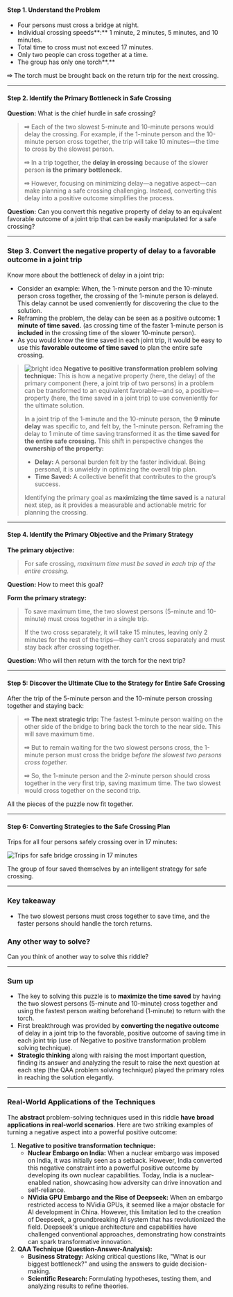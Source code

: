 #### Step 1. Understand the Problem

- Four persons must cross a bridge at night.
- Individual crossing speeds**:** 1 minute, 2 minutes, 5 minutes, and 10 minutes.
- Total time to cross must not exceed 17 minutes.
- Only two people can cross together at a time.
- The group has only one torch**.**

**⇨** The torch must be brought back on the return trip for the next crossing.

---

#### Step 2. Identify the Primary Bottleneck in Safe Crossing

**Question:** What is the chief hurdle in safe crossing?

> **⇨** Each of the two slowest 5-minute and 10-minute persons would delay the crossing. For example, if the 1-minute person and the 10-minute person cross together, the trip will take 10 minutes—the time to cross by the slowest person.
>
> **⇨** In a trip together, the **delay in crossing** because of the slower person **is the primary bottleneck.**
>
> **⇨** However, focusing on minimizing delay—a negative aspect—can make planning a safe crossing challenging. Instead, converting this delay into a positive outcome simplifies the process.

**Question:** Can you convert this negative property of delay to an equivalent favorable outcome of a joint trip that can be easily manipulated for a safe crossing?

---

### Step 3. Convert the negative property of delay to a favorable outcome in a joint trip

Know more about the bottleneck of delay in a joint trip:

- Consider an example: When, the 1-minute person and the 10-minute person cross together, the crossing of the 1-minute person is delayed. This delay cannot be used conveniently for discovering the clue to the solution.
- Reframing the problem, the delay can be seen as a positive outcome: **1 minute of time saved.** (as crossing time of the faster 1-minute person is **included** in the crossing time of the slower 10-minute person).
- As you would know the time saved in each joint trip, it would be easy to use this **favorable outcome of time saved** to plan the entire safe crossing.

> ![bright idea](/sites/default/files/u2/bright-idea.png) **Negative to positive transformation problem solving technique:** This is how a negative property (here, the delay) of the primary component (here, a joint trip of two persons) in a problem can be transformed to an equivalent favorable—and so, a positive—property (here, the time saved in a joint trip) to use conveniently for the ultimate solution.
>
> In a joint trip of the 1-minute and the 10-minute person, the **9 minute delay** was specific to, and felt by, the 1-minute person. Reframing the delay to 1 minute of time saving transformed it as the **time saved for the entire safe crossing.** This shift in perspective changes the **ownership of the property:**
>
> - **Delay:** A personal burden felt by the faster individual. Being personal, it is unwieldy in optimizing the overall trip plan.
> - **Time Saved:** A collective benefit that contributes to the group’s success.
>
> Identifying the primary goal as **maximizing the time saved** is a natural next step, as it provides a measurable and actionable metric for planning the crossing.

---

#### Step 4. Identify the Primary Objective and the Primary Strategy

**The primary objective:**

> For safe crossing, _maximum time must be saved in each trip of the entire crossing._

**Question:** How to meet this goal?

**Form the primary strategy:**

> To save maximum time, the two slowest persons (5-minute and 10-minute) must cross together in a single trip.
>
> If the two cross separately, it will take 15 minutes, leaving only 2 minutes for the rest of the trips—they can't cross separately and must stay back after crossing together.

**Question:** Who will then return with the torch for the next trip?

---

#### Step 5: Discover the Ultimate Clue to the Strategy for Entire Safe Crossing

After the trip of the 5-minute person and the 10-minute person crossing together and staying back:

> **⇨** **The next strategic trip:** The fastest 1-minute person waiting on the other side of the bridge to bring back the torch to the near side. This will save maximum time.
>
> **⇨** But to remain waiting for the two slowest persons cross, the 1-minute person must cross the bridge _before the slowest two persons cross together._
>
> **⇨** So, the 1-minute person and the 2-minute person should cross together in the very first trip, saving maximum time. The two slowest would cross together on the second trip.

All the pieces of the puzzle now fit together.

---

#### Step 6: Converting Strategies to the Safe Crossing Plan

Trips for all four persons safely crossing over in 17 minutes:

![Trips for safe bridge crossing in 17 minutes](/sites/default/files/u2/trips-for-safe-bridge-crossing-in-17-minutes.png)

The group of four saved themselves by an intelligent strategy for safe crossing.

---

### Key takeaway

- The two slowest persons must cross together to save time, and the faster persons should handle the torch returns.

### Any other way to solve?

Can you think of another way to solve this riddle?

---

### Sum up

- The key to solving this puzzle is to **maximize the time saved** by having the two slowest persons (5-minute and 10-minute) cross together and using the fastest person waiting beforehand (1-minute) to return with the torch.
- First breakthrough was provided by **converting the negative outcome** of delay in a joint trip to the favorable, positive outcome of saving time in each joint trip (use of Negative to positive transformation problem solving technique).
- **Strategic thinking** along with raising the most important question, finding its answer and analyzing the result to raise the next question at each step (the QAA problem solving technique) played the primary roles in reaching the solution elegantly.

---

### Real-World Applications of the Techniques

The **abstract** problem-solving techniques used in this riddle **have broad applications in real-world scenarios**. Here are two striking examples of turning a negative aspect into a powerful positive outcome:

1.  **Negative to positive transformation technique:**
    - **Nuclear Embargo on India:** When a nuclear embargo was imposed on India, it was initially seen as a setback. However, India converted this negative constraint into a powerful positive outcome by developing its own nuclear capabilities. Today, India is a nuclear-enabled nation, showcasing how adversity can drive innovation and self-reliance.
    - **NVidia GPU Embargo and the Rise of Deepseek:** When an embargo restricted access to NVidia GPUs, it seemed like a major obstacle for AI development in China. However, this limitation led to the creation of Deepseek, a groundbreaking AI system that has revolutionized the field. Deepseek's unique architecture and capabilities have challenged conventional approaches, demonstrating how constraints can spark transformative innovation.
2.  **QAA Technique (Question-Answer-Analysis):**
    - **Business Strategy:** Asking critical questions like, "What is our biggest bottleneck?" and using the answers to guide decision-making.
    - **Scientific Research:** Formulating hypotheses, testing them, and analyzing results to refine theories.
